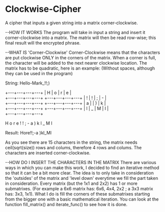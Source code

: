 # Clockwise-Cipher
A cipher that inputs a given string into a matrix corner-clockwise.

--HOW IT WORKS
The program will take in input a string and insert it corner-clockwise into a matrix. The matrix will then be read row-wise; this final result will the encrypted phrase.

--WHAT IS 'Corner-Clockwise'
Corner-Clockwise means that the characters are put clockwise ONLY in the corners of the matrix. When a corner is full, the character will be added to the next nearer clockwise location. The matrix has to be quadratic, here is an example: (Without spaces, although they can be used in the program)

String: Hello-Mark_!!;)

+---+---+---+---+
| H | o | r | e |  
+---+---+---+---+
+---+---+---+---+
| ! | ! | ; | - |  
+---+---+---+---+
+---+---+---+---+
| a |   | ) | k |  
+---+---+---+---+
+---+---+---+---+
| l | _ | M | l |  
+---+---+---+---+


H o r e
! ! ; -
a   ) k
l _ M l

Result: Hore!!;-a )kl_Ml

As you see there are 15 characters in the string, the matrix needs ceil(sqrt(size)) rows and colums, therefore 4 rows and colums. The characters are inserted corner-clockwise.

--HOW DO I INSERT THE CHARACTERS IN THE MATRIX
There are various ways in which you can make this work, I decided to find an iterative method so that it can be a bit more clear. The idea is to only take in consideration the 'outsides' of the matrix and 'level down' everytime we fill the part taken in consideration.
Every matrix (but the 1x1 and 2x2) has 1 or more submatrixes. (For example a 6x6 matrix has: 6x6, 4x4, 2x2  ;  a 3x3 matrix has: 3x3, 1x1). What I do is fill the corners of these submatrixes starting from the bigger one with a basic mathematical iteration. You can look at the function fill_matrix() and iterate_func() to see how it is done.
